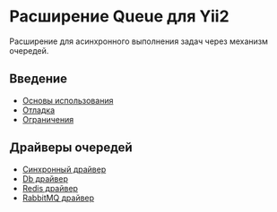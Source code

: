 Расширение Queue для Yii2
=========================

Расширение для асинхронного выполнения задач через механизм очередей.

Введение
--------

* [Основы использования](usage.md)
* [Отладка](debug.md)
* [Ограничения](restrictions.md)

Драйверы очередей
-----------------

* [Синхронный драйвер](driver-sync.md)
* [Db драйвер](driver-db.md)
* [Redis драйвер](driver-redis.md)
* [RabbitMQ драйвер](driver-amqp.md)

